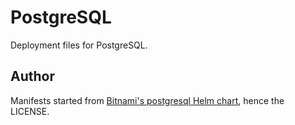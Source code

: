 # PostgreSQL

Deployment files for PostgreSQL.

## Author

Manifests started from [Bitnami's postgresql Helm chart](https://artifacthub.io/packages/helm/bitnami/postgresql), hence the LICENSE.
